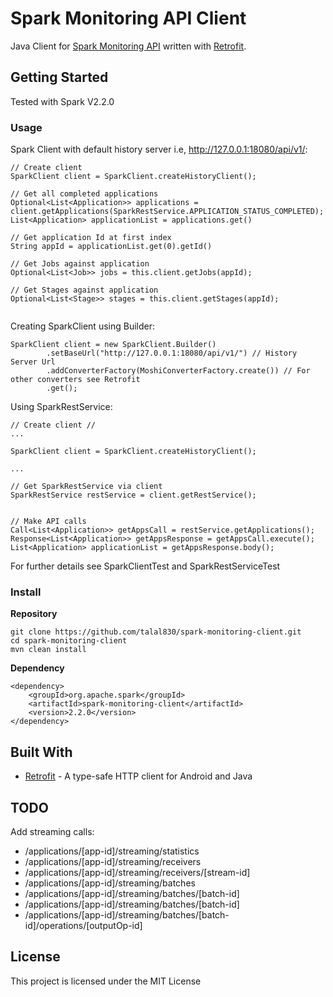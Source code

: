 # Spark Monitoring API Client

Java Client for [Spark Monitoring API](https://spark.apache.org/docs/latest/monitoring.html) written with [Retrofit](http://square.github.io/retrofit/).

## Getting Started
Tested with Spark V2.2.0

### Usage

Spark Client with default history server i.e, http://127.0.0.1:18080/api/v1/:
```
// Create client
SparkClient client = SparkClient.createHistoryClient();

// Get all completed applications
Optional<List<Application>> applications = client.getApplications(SparkRestService.APPLICATION_STATUS_COMPLETED);
List<Application> applicationList = applications.get()

// Get application Id at first index
String appId = applicationList.get(0).getId()     
        
// Get Jobs against application   
Optional<List<Job>> jobs = this.client.getJobs(appId);

// Get Stages against application
Optional<List<Stage>> stages = this.client.getStages(appId);
   
```

Creating SparkClient using Builder:
```
SparkClient client = new SparkClient.Builder()
        .setBaseUrl("http://127.0.0.1:18080/api/v1/") // History Server Url
        .addConverterFactory(MoshiConverterFactory.create()) // For other converters see Retrofit
        .get();
```

Using SparkRestService:
```
// Create client //
...

SparkClient client = SparkClient.createHistoryClient();

...

// Get SparkRestService via client
SparkRestService restService = client.getRestService();


// Make API calls
Call<List<Application>> getAppsCall = restService.getApplications();
Response<List<Application>> getAppsResponse = getAppsCall.execute();
List<Application> applicationList = getAppsResponse.body(); 
```

For further details see SparkClientTest and SparkRestServiceTest

### Install

**Repository**
```
git clone https://github.com/talal830/spark-monitoring-client.git
cd spark-monitoring-client
mvn clean install
```
**Dependency**
```
<dependency>
    <groupId>org.apache.spark</groupId>
    <artifactId>spark-monitoring-client</artifactId>
    <version>2.2.0</version>
</dependency>
```

## Built With

* [Retrofit](http://square.github.io/retrofit/) - A type-safe HTTP client for Android and Java 

## TODO
Add streaming calls:
* /applications/[app-id]/streaming/statistics
* /applications/[app-id]/streaming/receivers
* /applications/[app-id]/streaming/receivers/[stream-id]
* /applications/[app-id]/streaming/batches
* /applications/[app-id]/streaming/batches/[batch-id]
* /applications/[app-id]/streaming/batches/[batch-id]
* /applications/[app-id]/streaming/batches/[batch-id]/operations/[outputOp-id]

## License

This project is licensed under the MIT License

